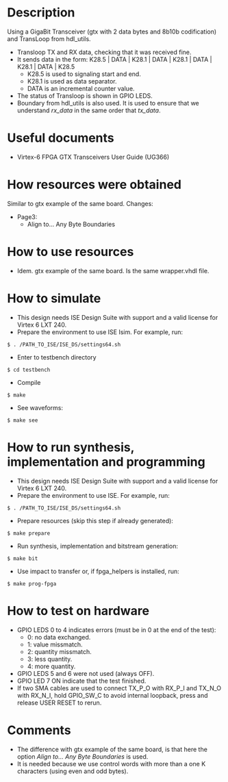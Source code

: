 # Description

Using a GigaBit Transceiver (gtx with 2 data bytes and 8b10b codification) and TransLoop from hdl_utils.
* Transloop TX and RX data, checking that it was received fine.
* It sends data in the form: K28.5 | DATA | K28.1 | DATA | K28.1 | DATA | K28.1 | DATA | K28.5
  * K28.5 is used to signaling start and end.
  * K28.1 is used as data separator.
  * DATA is an incremental counter value.
* The status of Transloop is shown in GPIO LEDS.
* Boundary from hdl_utils is also used. It is used to ensure that we understand *rx_data* in the same order that *tx_data*.

# Useful documents

* Virtex-6 FPGA GTX Transceivers User Guide (UG366)

# How resources were obtained

Similar to gtx example of the same board. Changes:
* Page3:
  * Align to... Any Byte Boundaries

# How to use resources

* Idem. gtx example of the same board. Is the same wrapper.vhdl file.

# How to simulate

* This design needs ISE Design Suite with support and a valid license for Virtex 6 LXT 240.
* Prepare the environment to use ISE Isim. For example, run:
```
$ . /PATH_TO_ISE/ISE_DS/settings64.sh
```
* Enter to testbench directory
```
$ cd testbench
```
* Compile
```
$ make
```
* See waveforms:
```
$ make see
```

# How to run synthesis, implementation and programming

* This design needs ISE Design Suite with support and a valid license for Virtex 6 LXT 240.
* Prepare the environment to use ISE. For example, run:
```
$ . /PATH_TO_ISE/ISE_DS/settings64.sh
```
* Prepare resources (skip this step if already generated):
```
$ make prepare
```
* Run synthesis, implementation and bitstream generation:
```
$ make bit
```
* Use impact to transfer or, if fpga_helpers is installed, run:
```
$ make prog-fpga
```

# How to test on hardware

* GPIO LEDS 0 to 4 indicates errors (must be in 0 at the end of the test):
  * 0: no data exchanged.
  * 1: value missmatch.
  * 2: quantity missmatch.
  * 3: less quantity.
  * 4: more quantity.
* GPIO LEDS 5 and 6 were not used (always OFF).
* GPIO LED 7 ON indicate that the test finished.
* If two SMA cables are used to connect TX_P_O with RX_P_I and TX_N_O with RX_N_I, hold GPIO_SW_C to avoid internal loopback, press and release USER RESET to rerun.

# Comments

* The difference with gtx example of the same board, is that here the option *Align to... Any Byte Boundaries* is used.
* It is needed because we use control words with more than a one K characters (using even and odd bytes).
